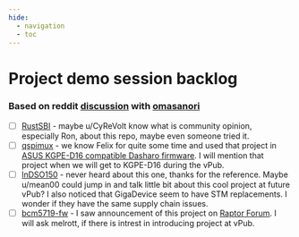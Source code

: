 ```yaml
---
hide:
  - navigation
  - toc
--- 
```


# Project demo session backlog

### Based on reddit [discussion](https://www.reddit.com/r/RISCV/comments/srg945/vpub_v4_opensource_online_party_17_february_at_8/) with [omasanori](https://www.reddit.com/user/omasanori/)
- [ ] [RustSBI](https://github.com/rustsbi/rustsbi) - maybe u/CyReVolt know what is community opinion, especially Ron, about this repo, maybe even someone tried it.
- [ ] [qspimux](https://github.com/felixheld/qspimux) - we know Felix for quite some time and used that project in [ASUS KGPE-D16 compatible Dasharo firmware](https://docs.dasharo.com/variants/asus_kgpe_d16/setup/#spi).  I will mention that project when we will get to KGPE-D16 during the vPub.
- [ ] [lnDSO150](https://github.com/mean00/lnDSO150) - never heard about this one, thanks for the reference. Maybe u/mean00 could jump in and talk little bit about this cool project at future vPub? I also noticed that GigaDevice seem to have STM replacements. I wonder if they have the same supply chain issues.
- [ ] [bcm5719-fw](https://github.com/meklort/bcm5719-fw) - I saw announcement of this project on [Raptor Forum](https://forums.raptorcs.com/index.php/topic,305.0.html). I will ask melrott, if there is intrest in introducing project at vPub.
